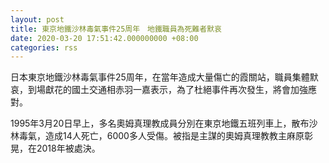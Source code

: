 ```yaml
---
layout: post
title: 東京地鐵沙林毒氣事件25周年　地鐵職員為死難者默哀
date: 2020-03-20 17:51:42.000000000 +08:00
categories: rss
---
```


日本東京地鐵沙林毒氣事件25周年，在當年造成大量傷亡的霞關站，職員集體默哀，到場獻花的國土交通相赤羽一嘉表示，為了杜絕事件再次發生，將會加強應對。

1995年3月20日早上，多名奧姆真理教成員分別在東京地鐵五班列車上，散布沙林毒氣，造成14人死亡，6000多人受傷。被指是主謀的奧姆真理教教主麻原彰晃，在2018年被處決。
